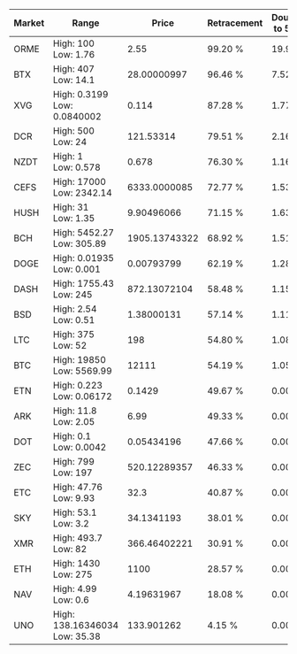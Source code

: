 | Market | Range | Price| Retracement | Doubles to 50% |
| --- | --- | --- | --- | --- |
| ORME | High: 100<br />Low: 1.76 | 2.55 | 99.20 % | 19.95 |
| BTX | High: 407<br />Low: 14.1 | 28.00000997 | 96.46 % | 7.52 |
| XVG | High: 0.3199<br />Low: 0.0840002 | 0.114 | 87.28 % | 1.77 |
| DCR | High: 500<br />Low: 24 | 121.53314 | 79.51 % | 2.16 |
| NZDT | High: 1<br />Low: 0.578 | 0.678 | 76.30 % | 1.16 |
| CEFS | High: 17000<br />Low: 2342.14 | 6333.0000085 | 72.77 % | 1.53 |
| HUSH | High: 31<br />Low: 1.35 | 9.90496066 | 71.15 % | 1.63 |
| BCH | High: 5452.27<br />Low: 305.89 | 1905.13743322 | 68.92 % | 1.51 |
| DOGE | High: 0.01935<br />Low: 0.001 | 0.00793799 | 62.19 % | 1.28 |
| DASH | High: 1755.43<br />Low: 245 | 872.13072104 | 58.48 % | 1.15 |
| BSD | High: 2.54<br />Low: 0.51 | 1.38000131 | 57.14 % | 1.11 |
| LTC | High: 375<br />Low: 52 | 198 | 54.80 % | 1.08 |
| BTC | High: 19850<br />Low: 5569.99 | 12111 | 54.19 % | 1.05 |
| ETN | High: 0.223<br />Low: 0.06172 | 0.1429 | 49.67 % | 0.00 |
| ARK | High: 11.8<br />Low: 2.05 | 6.99 | 49.33 % | 0.00 |
| DOT | High: 0.1<br />Low: 0.0042 | 0.05434196 | 47.66 % | 0.00 |
| ZEC | High: 799<br />Low: 197 | 520.12289357 | 46.33 % | 0.00 |
| ETC | High: 47.76<br />Low: 9.93 | 32.3 | 40.87 % | 0.00 |
| SKY | High: 53.1<br />Low: 3.2 | 34.1341193 | 38.01 % | 0.00 |
| XMR | High: 493.7<br />Low: 82 | 366.46402221 | 30.91 % | 0.00 |
| ETH | High: 1430<br />Low: 275 | 1100 | 28.57 % | 0.00 |
| NAV | High: 4.99<br />Low: 0.6 | 4.19631967 | 18.08 % | 0.00 |
| UNO | High: 138.16346034<br />Low: 35.38 | 133.901262 | 4.15 % | 0.00 |
